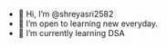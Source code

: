 - 👋 Hi, I’m @shreyasri2582
- 👀 I’m open to learning new everyday.
- 🌱 I’m currently learning DSA

 

<!---
shreyasri2582/shreyasri2582 is a ✨ special ✨ repository because its `README.md` (this file) appears on your GitHub profile.
You can click the Preview link to take a look at your changes.
--->
